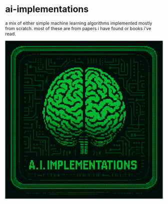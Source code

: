 # ai-implementations
a mix of either simple machine learning algorithms implemented mostly from scratch. most of these are from papers i have found or books i've read.

![aiimp](assets/aiimp.png)